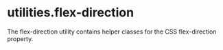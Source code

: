 # utilities.flex-direction
The flex-direction utility contains helper classes for the CSS flex-direction property.
